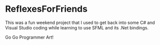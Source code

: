 ReflexesForFriends
==================
This was a fun weekend project that I used to get back into some C# and Visual Studio coding while learning to use SFML and its .Net bindings.

Go Go Programmer Art!
